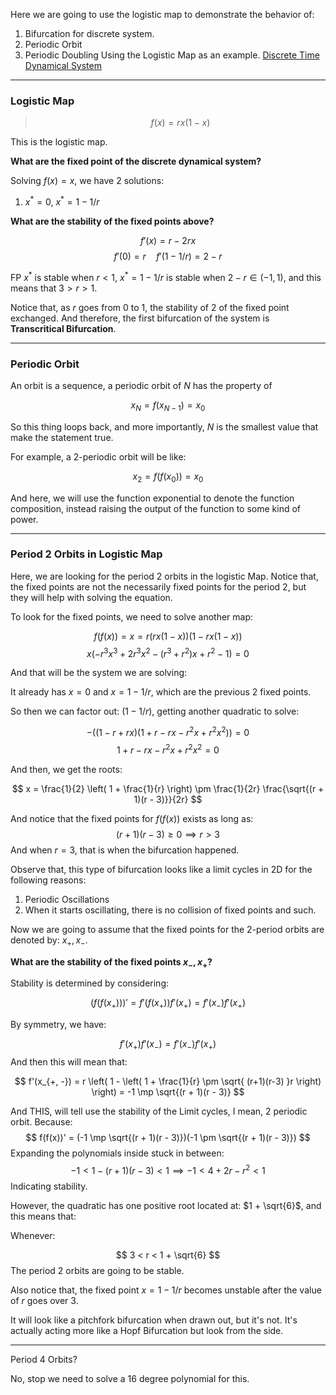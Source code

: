 Here we are going to use the logistic map to demonstrate the behavior of: 
1. Bifurcation for discrete system. 
2. Periodic Orbit 
3. Periodic Doubling 
Using the Logistic Map as an example. 
[Discrete Time Dynamical System](Discrete%20Time%20Dynamical%20System.md)

---
### Logistic Map

> $$
> f(x) = rx(1 - x)
> $$

This is the logistic map. 

**What are the fixed point of the discrete dynamical system?**

Solving $f(x) = x$, we have 2 solutions: 

1. $x^* = 0$, $x^* = 1 - 1/r$

**What are the stability of the fixed points above?**

$$
f'(x) = r - 2 rx
$$
$$
f'(0) = r \quad f'(1 - 1/ r) = 2-r
$$

FP $x^*$ is stable when $r < 1$, $x^* = 1 - 1/r$ is stable when $2-r\in (-1, 1)$, and this means that $3>r>1$. 

Notice that, as $r$ goes from 0 to 1, the stability of 2 of the fixed point exchanged. And therefore, the first bifurcation of the system is **Transcritical Bifurcation**.

---
### Periodic Orbit

An orbit is a sequence, a periodic orbit of $N$ has the property of 

$$
x_N = f(x_{N - 1}) = x_0
$$

So this thing loops back, and more importantly, $N$ is the smallest value that make the statement true. 

For example, a 2-periodic orbit will be like: 

$$
x_2 = f(f(x_0)) = x_0
$$

And here, we will use the function exponential to denote the function composition, instead raising the output of the function to some kind of power. 

---
### Period 2 Orbits in Logistic Map

Here, we are looking for the period 2 orbits in the logistic Map. Notice that, the fixed points are not the necessarily fixed points for the period 2, but they will help with solving the equation. 

To look for the fixed points, we need to solve another map: 

$$
f(f(x)) = x = r(rx(1 - x))(1 - rx(1-x)) 
$$
$$
x(-r^3x^3 + 2r^3x^2 - (r^3 + r^2)x + r^2 - 1) = 0
$$


And that will be the system we are solving: 

It already has $x = 0$ and $x = 1 - 1/r$, which are the previous 2 fixed points. 

So then we can factor out: $(1 - 1/r)$, getting another quadratic to solve: 

$$
-((1 - r + r x) (1 + r - r x - r^2 x + r^2 x^2))=0
$$
$$
1 + r - r x - r^2 x + r^2 x^2 = 0 
$$

And then, we get the roots: 

$$
x = \frac{1}{2}
    \left(
    1 + \frac{1}{r}    
    \right)
    \pm \frac{1}{2r}  \frac{\sqrt{(r + 1)(r - 3)}}{2r}
$$

And notice that the fixed points for $f(f(x))$ exists as long as: 
$$
(r + 1)(r - 3) \ge 0 \implies r > 3 \tag{1}
$$
And when $r = 3$, that is when the bifurcation happened. 

Observe that, this type of bifurcation looks like a limit cycles in 2D for the following reasons: 
1. Periodic Oscillations 
2. When it starts oscillating, there is no collision of fixed points and such.

Now we are going to assume that the fixed points for the 2-period orbits are denoted by: $x_+, x_-$. 

**What are the stability of the fixed points $x_-, x_+$?** 

Stability is determined by considering: 

$$
(f(f(x_+)))' = f'(f(x_+))f'(x_+) = f'(x_-)f'(x_+)
$$

By symmetry, we have: 

$$
f'(x_+)f'(x_-) = f'(x_-)f'(x_+)
$$
And then this will mean that: 

$$
f'(x_{+, -}) = r
\left(
    1 - \left(
        1 + \frac{1}{r} \pm \sqrt{
            (r+1)(r-3)
        }r
    \right)
\right) = -1 \mp \sqrt{(r + 1)(r - 3)}
$$

And THIS, will tell use the stability of the Limit cycles, I mean, 2 periodic orbit. Because: 
$$
f(f(x))' = 
(-1 \mp \sqrt{(r + 1)(r - 3)})(-1 \pm \sqrt{(r + 1)(r - 3)})
$$
Expanding the polynomials inside stuck in between:
$$
-1 < 1 - (r + 1)(r - 3) < 1 \implies -1 < 4 + 2r - r^2 < 1
$$
Indicating stability. 

However, the quadratic has one positive root located at: $1 + \sqrt{6}$, and this means that: 

Whenever: 

$$
3 < r  < 1 + \sqrt{6}
$$
The period 2 orbits are going to be stable. 

Also notice that, the fixed point $x = 1 - 1/r$ becomes unstable after the value of $r$ goes over $3$. 

It will look like a pitchfork bifurcation when drawn out, but it's not. It's actually acting more like a Hopf Bifurcation but look from the side. 

----

Period 4 Orbits? 

No, stop we need to solve a 16 degree polynomial for this. 